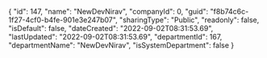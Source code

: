 {
  "id": 147,
  "name": "NewDevNirav",
  "companyId": 0,
  "guid": "f8b74c6c-1f27-4cf0-b4fe-901e3e247b07",
  "sharingType": "Public",
  "readonly": false,
  "isDefault": false,
  "dateCreated": "2022-09-02T08:31:53.69",
  "lastUpdated": "2022-09-02T08:31:53.69",
  "departmentId": 167,
  "departmentName": "NewDevNirav",
  "isSystemDepartment": false
}